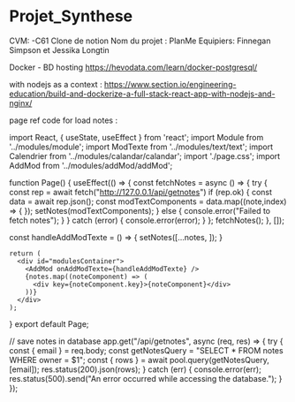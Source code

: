 # Projet_Synthese
CVM: -C61
Clone de notion
Nom du projet : PlanMe
Equipiers: Finnegan Simpson et Jessika Longtin



Docker - BD hosting
https://hevodata.com/learn/docker-postgresql/

with nodejs as a context : 
https://www.section.io/engineering-education/build-and-dockerize-a-full-stack-react-app-with-nodejs-and-nginx/



page ref code for load notes : 


import React, { useState, useEffect } from 'react';
import Module from '../modules/module';
import ModTexte from '../modules/text/text';
import Calendrier from '../modules/calandar/calandar';
import './page.css';
import AddMod from '../modules/addMod/addMod';

function Page() {
  useEffect(() => {
    const fetchNotes = async () => {
      try {
        const rep = await fetch("http://127.0.0.1/api/getnotes")
        if (rep.ok) {
          const data = await rep.json();
          const modTextComponents = data.map((note,index) => {
            <ModTexte key={index} titre={note.titre} note={note.note} />
          });
          setNotes(modTextComponents);
        } else {
          console.error("Failed to fetch notes");
        }
      } catch (error) {
        console.error(error);
      }
    };
    fetchNotes();
  }, []);
  
  
  const handleAddModTexte = () => {
    setNotes([...notes, <ModTexte key={notes.length} />]);
  }
  
    return (
      <div id="modulesContainer">
        <AddMod onAddModTexte={handleAddModTexte} />
        {notes.map((noteComponent) => (
          <div key={noteComponent.key}>{noteComponent}</div>
        ))}
      </div>
    );
  }
export default Page;




// save notes in database
app.get("/api/getnotes", async (req, res) => {
  try {
    const { email } = req.body;
    const getNotesQuery = "SELECT * FROM notes WHERE owner = $1";
    const { rows } = await pool.query(getNotesQuery, [email]);
    res.status(200).json(rows);
  } catch (err) {
    console.error(err);
    res.status(500).send("An error occurred while accessing the database.");
  }
});